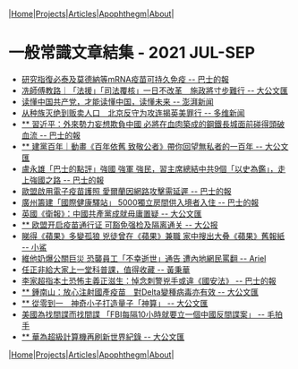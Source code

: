 |[Home](/README.md)|[Projects](/projects.md)|[Articles](/articles.md)|[Apophthegm](/apophthegm.md)|[About](/about.md)|

# 一般常識文章結集 - 2021 JUL-SEP

- [研究指復必泰及莫德納等mRNA疫苗可持久免疫 -- 巴士的報](https://www.bastillepost.com/hongkong/article/8714914-%e7%a0%94%e7%a9%b6%e6%8c%87%e5%be%a9%e5%bf%85%e6%b3%b0%e5%8f%8a%e8%8e%ab%e5%be%b7%e7%b4%8d%e7%ad%89mrna%e7%96%ab%e8%8b%97-%e5%8f%af%e6%8c%81%e4%b9%85%e5%85%8d%e7%96%ab)  
- [冼師傅教路｜「法援」「司法覆核」一日不改革　施政將寸步難行 -- 大公文匯](https://www.tkww.hk/a/202106/30/AP60dbe056e4b0c7e5beccf472.html)  
- [读懂中国共产党，才能读懂中国，读懂未来 -- 澎湃新闻](https://www.thepaper.cn/newsDetail_forward_13392482)  
- [从种族灭绝到贩卖人口　北京反守为攻连揭英美罪行 -- 多维新闻](https://www.dwnews.com/%E5%85%A8%E7%90%83/60248854/%E4%BB%8E%E7%A7%8D%E6%97%8F%E7%81%AD%E7%BB%9D%E5%88%B0%E8%B4%A9%E5%8D%96%E4%BA%BA%E5%8F%A3%E5%8C%97%E4%BA%AC%E5%8F%8D%E5%AE%88%E4%B8%BA%E6%94%BB%E8%BF%9E%E6%8F%AD%E8%8B%B1%E7%BE%8E%E7%BD%AA%E8%A1%8C)  
- [** 習近平：外來勢力妄想欺負中國 必將在血肉築成的鋼鐵長城面前碰得頭破血流 -- 巴士的報](https://www.bastillepost.com/hongkong/article/8716534-%e3%80%90%e7%99%be%e5%b9%b4%e9%bb%a8%e6%85%b6%e3%80%91%e7%bf%92%e8%bf%91%e5%b9%b3%ef%bc%9a%e5%a4%96%e5%9c%8b%e5%8b%a2%e5%8a%9b%e5%a6%84%e6%83%b3%e6%ac%ba%e8%b2%a0%e4%b8%ad%e5%9c%8b-%e5%bf%85%e5%b0%87)  
- [** 建黨百年｜動畫《百年依舊 致敬公者》帶你回望無私者的一百年 -- 大公文匯](https://www.tkww.hk/a/202107/01/AP60dda7f7e4b0c7e5becdbfb2.html)  
- [盧永雄「巴士的點評」強國 強軍 強民，習主席總結中共9個「以史為鑑」，走上強國之路 -- 巴士的報](https://www.bastillepost.com/hongkong/article/8721375-%e7%9b%a7%e6%b0%b8%e9%9b%84%e3%80%8c%e5%b7%b4%e5%a3%ab%e7%9a%84%e9%bb%9e%e8%a9%95%e3%80%8d%e5%bc%b7%e5%9c%8b-%e5%bc%b7%e8%bb%8d-%e5%bc%b7%e6%b0%91%ef%bc%8c%e7%bf%92%e4%b8%bb%e5%b8%ad%e7%b8%bd)  
- [歐盟啟用電子疫苗護照 愛爾蘭因網路攻擊需延遲 -- 巴士的報](https://www.bastillepost.com/hongkong/article/8721055-%e6%ad%90%e8%81%af%e5%95%9f%e7%94%a8%e9%9b%bb%e5%ad%90%e7%96%ab%e8%8b%97%e8%ad%b7%e7%85%a7-%e6%84%9b%e7%88%be%e8%98%ad%e5%9b%a0%e7%b6%b2%e8%b7%af%e6%94%bb%e6%93%8a%e9%9c%80%e5%bb%b6%e9%81%b2)  
- [廣州籌建「國際健康驛站」 5000獨立房間供入境者入住 -- 巴士的報](https://www.bastillepost.com/hongkong/article/8720442-%e5%bb%a3%e5%b7%9e%e7%b1%8c%e5%bb%ba%e9%9a%94%e9%9b%a2%e7%87%9f-5000%e7%8d%a8%e7%ab%8b%e6%88%bf%e9%96%93%e4%be%9b%e5%85%a5%e5%a2%83%e8%80%85%e5%85%a5%e4%bd%8f)  
- [英國《衛報》：中國共產黨成就毋庸置疑 -- 大公文匯](https://www.tkww.hk/a/202107/02/AP60de5993e4b0c7e5becdfcf1.html)  
- [** 欧盟开启疫苗通行证 可豁免强检及隔离通关 -- 大公报](http://www.takungpao.com/news/232111/2021/0702/604473.html)  
- [睇得《蘋果》多變孤狼 兇徒曾在《蘋果》兼職 家中搜出大叠《蘋果》舊報紙 -- 小鯊](https://www.bastillepost.com/hongkong/article/8729090-%e7%9d%87%e5%be%97%e3%80%8a%e8%98%8b%e6%9e%9c%e3%80%8b%e5%a4%9a%e8%ae%8a%e5%ad%a4%e7%8b%bc-%e5%85%87%e5%be%92%e6%9b%be%e5%9c%a8%e3%80%8a%e8%98%8b%e6%9e%9c%e3%80%8b%e5%85%bc%e8%81%b7-%e5%ae%b6)  
- [維他奶爆公關巨災 恐襲員工「不幸逝世」通告 遭內地網民罵翻 -- Ariel](https://www.bastillepost.com/hongkong/article/8728489-%e7%b6%ad%e4%bb%96%e5%a5%b6%e7%88%86%e5%85%ac%e9%97%9c%e5%b7%a8%e7%81%bd-%e6%81%90%e8%a5%b2%e5%93%a1%e5%b7%a5%e3%80%8c%e4%b8%8d%e5%b9%b8%e9%80%9d%e4%b8%96%e3%80%8d%e9%80%9a%e5%91%8a-%e9%81%ad%e5%85%a7)  
- [任正非給大家上一堂科普課，值得收藏 -- 黃秉華](https://www.bastillepost.com/hongkong/article/8729518-%e4%bb%bb%e6%ad%a3%e9%9d%9e%e7%b5%a6%e5%a4%a7%e5%ae%b6%e4%b8%8a%e4%b8%80%e5%a0%82%e7%a7%91%e6%99%ae%e8%aa%b2%ef%bc%8c%e5%80%bc%e5%be%97%e6%94%b6%e8%97%8f)  
- [李家超指本土恐怖主義正滋生：悼念刺警兇手或違《國安法》 -- 巴士的報](https://www.bastillepost.com/hongkong/article/8729828-%e6%9d%8e%e5%ae%b6%e8%b6%85%e6%8c%87%e6%82%bc%e5%bf%b5%e5%88%ba%e8%ad%a6%e5%85%87%e6%89%8b%e5%a6%82%e5%90%8c%e9%bc%93%e5%90%b9%e7%a0%b4%e5%a3%9e%e9%a6%99%e6%b8%af-%e6%88%96%e9%81%95%e3%80%8a%e5%9c%8b)  
- [** 鍾南山：放心注射國產疫苗　對Delta變種病毒亦有效 -- 大公文匯](https://www.tkww.hk/a/202107/03/AP60e0878ce4b0c7e5becee70a.html)  
- [** 從零到一　神奇小子打造量子「神算」 -- 大公文匯](https://www.tkww.hk/a/202107/04/AP60e0febde4b0c7e5becefe7a.html)  
- [美國為找間諜而找間諜 「FBI每隔10小時就要立一個中國反間諜案」 -- 毛拍手](https://www.bastillepost.com/hongkong/article/8732794-%e7%be%8e%e5%9c%8b%e7%82%ba%e6%89%be%e9%96%93%e8%ab%9c%e8%80%8c%e6%89%be%e9%96%93%e8%ab%9c-%e3%80%8cfbi%e6%af%8f%e9%9a%9410%e5%b0%8f%e6%99%82%e5%b0%b1%e8%a6%81%e7%ab%8b%e4%b8%80%e5%80%8b%e4%b8%ad)  
- [** 華為超級計算機再刷新世界紀錄 -- 大公文匯](https://www.tkww.hk/a/202107/04/AP60e129afe4b0c7e5becf12e7.html)  

|[Home](/README.md)|[Projects](/projects.md)|[Articles](/articles.md)|[Apophthegm](/apophthegm.md)|[About](/about.md)|
